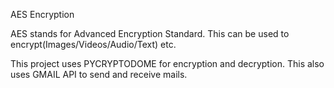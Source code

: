AES Encryption

AES stands for Advanced Encryption Standard.
This can be used to encrypt(Images/Videos/Audio/Text) etc.

This project uses PYCRYPTODOME for encryption and decryption.
This also uses GMAIL API to send and receive mails.

